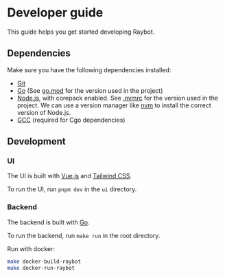 # Developer guide

This guide helps you get started developing Raybot.

## Dependencies

Make sure you have the following dependencies installed:

- [Git](https://git-scm.com/)
- [Go](https://go.dev/) (See [go.mod](../go.mod) for the version used in the project)
- [Node.js](https://nodejs.org/), with corepack enabled. See [.nvmrc](../ui/.nvmrc) for the version used in the project.
We can use a version manager like [nvm](https://github.com/nvm-sh/nvm) to install the correct version of Node.js.
- [GCC](https://gcc.gnu.org/) (required for Cgo dependencies)

## Development

### UI

The UI is built with [Vue.js](https://vuejs.org/) and [Tailwind CSS](https://tailwindcss.com/).

To run the UI, run `pnpm dev` in the `ui` directory.

### Backend

The backend is built with [Go](https://go.dev/).

To run the backend, run `make run` in the root directory.

Run with docker:

```bash
make docker-build-raybot
make docker-run-raybot
```
